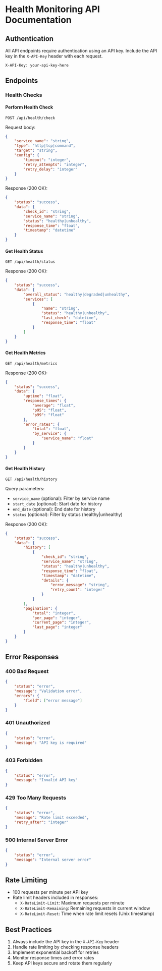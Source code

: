 # Health Monitoring API Documentation

## Authentication
All API endpoints require authentication using an API key. Include the API key in the `X-API-Key` header with each request.

```http
X-API-Key: your-api-key-here
```

## Endpoints

### Health Checks

#### Perform Health Check
```http
POST /api/health/check
```

Request body:
```json
{
    "service_name": "string",
    "type": "http|tcp|command",
    "target": "string",
    "config": {
        "timeout": "integer",
        "retry_attempts": "integer",
        "retry_delay": "integer"
    }
}
```

Response (200 OK):
```json
{
    "status": "success",
    "data": {
        "check_id": "string",
        "service_name": "string",
        "status": "healthy|unhealthy",
        "response_time": "float",
        "timestamp": "datetime"
    }
}
```

#### Get Health Status
```http
GET /api/health/status
```

Response (200 OK):
```json
{
    "status": "success",
    "data": {
        "overall_status": "healthy|degraded|unhealthy",
        "services": [
            {
                "name": "string",
                "status": "healthy|unhealthy",
                "last_check": "datetime",
                "response_time": "float"
            }
        ]
    }
}
```

#### Get Health Metrics
```http
GET /api/health/metrics
```

Response (200 OK):
```json
{
    "status": "success",
    "data": {
        "uptime": "float",
        "response_times": {
            "average": "float",
            "p95": "float",
            "p99": "float"
        },
        "error_rates": {
            "total": "float",
            "by_service": {
                "service_name": "float"
            }
        }
    }
}
```

#### Get Health History
```http
GET /api/health/history
```

Query parameters:
- `service_name` (optional): Filter by service name
- `start_date` (optional): Start date for history
- `end_date` (optional): End date for history
- `status` (optional): Filter by status (healthy|unhealthy)

Response (200 OK):
```json
{
    "status": "success",
    "data": {
        "history": [
            {
                "check_id": "string",
                "service_name": "string",
                "status": "healthy|unhealthy",
                "response_time": "float",
                "timestamp": "datetime",
                "details": {
                    "error_message": "string",
                    "retry_count": "integer"
                }
            }
        ],
        "pagination": {
            "total": "integer",
            "per_page": "integer",
            "current_page": "integer",
            "last_page": "integer"
        }
    }
}
```

## Error Responses

### 400 Bad Request
```json
{
    "status": "error",
    "message": "Validation error",
    "errors": {
        "field": ["error message"]
    }
}
```

### 401 Unauthorized
```json
{
    "status": "error",
    "message": "API key is required"
}
```

### 403 Forbidden
```json
{
    "status": "error",
    "message": "Invalid API key"
}
```

### 429 Too Many Requests
```json
{
    "status": "error",
    "message": "Rate limit exceeded",
    "retry_after": "integer"
}
```

### 500 Internal Server Error
```json
{
    "status": "error",
    "message": "Internal server error"
}
```

## Rate Limiting
- 100 requests per minute per API key
- Rate limit headers included in responses:
  - `X-RateLimit-Limit`: Maximum requests per minute
  - `X-RateLimit-Remaining`: Remaining requests in current window
  - `X-RateLimit-Reset`: Time when rate limit resets (Unix timestamp)

## Best Practices
1. Always include the API key in the `X-API-Key` header
2. Handle rate limiting by checking response headers
3. Implement exponential backoff for retries
4. Monitor response times and error rates
5. Keep API keys secure and rotate them regularly 